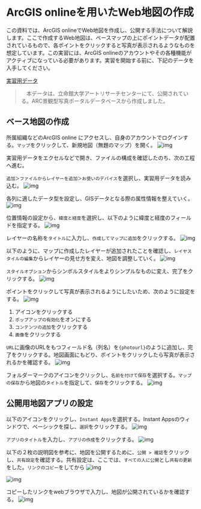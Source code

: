 # ArcGIS onlineを用いたWeb地図の作成
この資料では、ArcGIS onlineでWeb地図を作成し、公開する手法について解説します。ここで作成するWeb地図は、ベースマップの上にポイントデータが配置されているもので、各ポイントをクリックすると写真が表示されるようなものを想定しています。この実習には、ArcGIS onlineのアカウントやその各種機能がアクティブになっている必要があります。実習を開始する前に、下記のデータを入手してください。

[実習用データ](https://github.com/yamauchi-inochu/homepage/learning/raw/main/data/ao-1.zip)
>　本データは、立命館大学アートリサーチセンターにて、公開されている。ARC景観型写真ポータルデータベースから作成しました。

## ベース地図の作成
所属組織などのArcGIS online にアクセスし、自身のアカウントでログインする。`マップ`をクリックして、新規地図（無題のマップ）を開く。
![img](./img/ao1-1.png)

実習用データをエクセルなどで開き、ファイルの構成を確認したのち、次の工程へ進む。

`追加＞ファイルからレイヤーを追加＞お使いのデバイス`を選択し、実習用データを読み込む。
![img](./img/ao1-2.png)

各列に適したデータ型を設定し、GISデータとなる際の属性情報を整えていく。
![img](./img/ao1-3.png)

位置情報の設定から、`緯度と経度`を選択し、以下のように緯度と経度のフィールドを指定する。
![img](./img/ao1-4.png)

レイヤーの名称を`タイトル`に入力し、`作成してマップに追加`をクリックする。
![img](./img/ao1-5.png)

以下のように、マップに作成したレイヤーが追加されたことを確認し、`レイヤスタイルの編集`からレイヤーの見せ方を変え、地図を調整していく。
![img](./img/ao1-6.png)

`スタイルオプション`からシンボルスタイルをよりシンプルなものに変え、完了をクリックする。
![img](./img/ao1-7.png)

ポイントをクリックして写真が表示されるようにしたいため、次のように設定をする。
![img](./img/ao1-8.png)

1. アイコンをクリックする
2. `ポップアップの有効化`をオンにする
3. `コンテンツの追加`をクリックする
4. `画像`をクリックする

`URL`に画像のURLをもつフィールド名（列名）を`{photourl}`のように追加し、完了をクリックする。地図画面にもどり、ポイントをクリックしたら写真が表示されるかを確認する。
![img](./img/ao1-9.png)

フォルダーマークのアイコンをクリックし、`名前を付けて保存`を選択する。`マップの保存`から地図の`タイトル`を指定して、`保存`をクリックする。
![img](./img/ao1-10.png)

## 公開用地図アプリの設定
以下のアイコンをクリックし、`Instant Apps`を選択する。Instant Appsのウィンドウで、ベーシックを探し、`選択`をクリックする。
![img](./img/ao1-11.png)

`アプリのタイトル`を入力し、`アプリの作成`をクリックする。
![img](./img/ao1-12.png)

以下の２枚の説明図を参考に、地図を公開するために、`公開 > 確認`をクリックし、`共有設定`を確認する。共有設定は、ここでは、`すべての人に公開`とし`共有の更新`をした。`リンクのコピー`をしてから
![img](./img/ao1-13.png)

![img](./img/ao1-14.png)

コピーしたリンクをwebブラウザで入力し、地図が公開されているかを確認する。
![img](./img/ao1-15.png)






